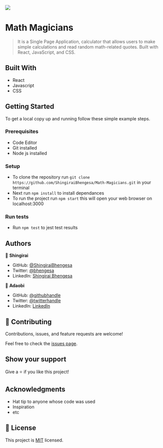 ![](https://img.shields.io/badge/Microverse-blueviolet)

# Math Magicians

> It is a Single Page Application, calculator that allows users to make simple calculations and read random math-related quotes. Built with React,     JavaScript, and CSS.

## Built With

- React
- Javascript
- CSS


## Getting Started

To get a local copy up and running follow these simple example steps.

### Prerequisites

- Code Editor
- Git installed
- Node js installed

### Setup

- To clone the repository run `git clone https://github.com/ShingiraiBhengesa/Math-Magicians.git` in your terminal
- Next run `npm install` to install dependances
- To run the project run `npm start` this will open your web browser on localhost:3000


### Run tests

- Run `npm test` to jest test results


## Authors 

👤 **Shingirai**

- GitHub: [@ShingiraiBhengesa](https://github.com/ShingiraiBhengesa)
- Twitter: [@bhengesa](https://twitter.com/twitterhandle)
- LinkedIn: [Shingirai Bhengesa](https://www.linkedin.com/in/shingirai-bhengesa-612b09206/)

👤 **Adaobi**

- GitHub: [@githubhandle](https://github.com/adanzeakonobi) 
- Twitter: [@twitterhandle](https://twitter.com/Adaebubemmuta)
- LinkedIn: [LinkedIn](https://linkedin.com/in/okoyeaadaobi)




## 🤝 Contributing

Contributions, issues, and feature requests are welcome!

Feel free to check the [issues page](../../issues/).

## Show your support

Give a ⭐️ if you like this project!

## Acknowledgments

- Hat tip to anyone whose code was used
- Inspiration
- etc

## 📝 License

This project is [MIT](./MIT.md) licensed.

